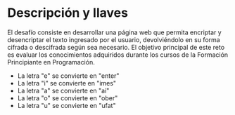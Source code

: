 # Descripción y llaves

El desafío consiste en desarrollar una página web que permita encriptar y desencriptar el texto ingresado por el usuario, devolviéndolo en su forma cifrada o descifrada según sea necesario. El objetivo principal de este reto es evaluar los conocimientos adquiridos durante los cursos de la Formación Principiante en Programación.

- La letra "e" se convierte en "enter"
- La letra "i" se convierte en "imes"
- La letra "a" se convierte en "ai"
- La letra "o" se convierte en "ober"
- La letra "u" se convierte en "ufat"



